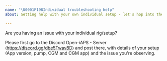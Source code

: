 ```yaml
---
name: "\U0001F198Individual troubleshooting help"
about: Getting help with your own individual setup - let's hop into the Discord Open-iAPS - Server (https://discord.gg/dbe5Twav8D)

---
```


Are you having an issue with your individual rig/setup? 

Please first go to the Discord Open-iAPS - Server (https://discord.gg/dbe5Twav8D) and post there, with details of your setup (App version, pump, CGM and CGM app) and the issue you're observing.
